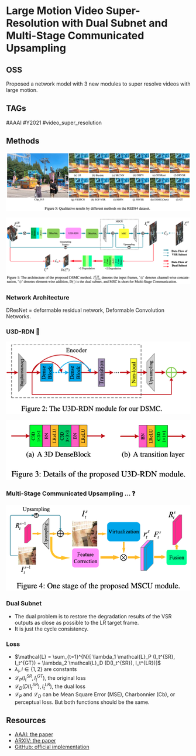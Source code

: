 # Large Motion Video Super-Resolution with Dual Subnet and Multi-Stage Communicated Upsampling

## OSS

Proposed a network model with 3 new modules to super resolve videos with large motion.

## TAGs

#AAAI #Y2021 #video_super_resolution

## Methods

![](./assets/fig_5.png)

![](./assets/fig_1.png)

### Network Architecture

DResNet = deformable residual network, Deformable Convolution Networks.

### U3D-RDN 🤔

![](./assets/fig_2.png)

![](./assets/fig_3.png)

### Multi-Stage Communicated Upsampling ... ❓

![](./assets/fig_4.png)

### Dual Subnet

- The dual problem is to restore the degradation results of the VSR outputs as close as possible to the LR target frame.
- It is just the cycle consistency.

### Loss

- $`\mathcal{L} = \sum_{t=1}^{N}[ \lambda_1 \mathcal{L}_P (I_t^{SR}, I_t^{GT}) + \lambda_2 \mathcal{L}_D (D(I_t^{SR}), I_t^{LR})]`$
- $`\lambda_i, i\in \{1, 2\}`$ are constants
- $`\mathcal{L}_P (I_t^{SR}, I_t^{GT})`$, the original loss
- $`\mathcal{L}_D (D(I_t^{SR}), I_t^{LR})`$, the dual loss
- $`\mathcal{L}_P`$ and $`\mathcal{L}_D`$ can be Mean Square Error (MSE), Charbonnier (Cb), or perceptual loss. But both functions should be the same.

## Resources

- [AAAI: the paper](https://ojs.aaai.org/index.php/AAAI/article/view/16310/16117)
- [ARXIV: the paper](https://arxiv.org/abs/2103.11744)
- [GitHub: official implementation](https://github.com/iPrayerr/DSMC-VSR)
